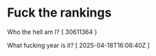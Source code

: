 # Fuck the rankings

Who the hell am I?
{ 30611364 }

What fucking year is it?
[ 2025-04-18T16:06:40Z ]
